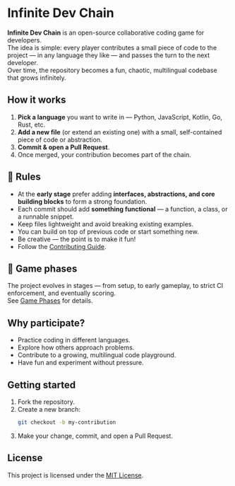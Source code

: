 # Infinite Dev Chain

**Infinite Dev Chain** is an open-source collaborative coding game for developers.  
The idea is simple: every player contributes a small piece of code to the project — in any language they like — and passes the turn to the next developer.  
Over time, the repository becomes a fun, chaotic, multilingual codebase that grows infinitely.

## How it works
1. **Pick a language** you want to write in — Python, JavaScript, Kotlin, Go, Rust, etc.
2. **Add a new file** (or extend an existing one) with a small, self-contained piece of code or abstraction.
3. **Commit & open a Pull Request**.
4. Once merged, your contribution becomes part of the chain.

## 📜 Rules
- At the **early stage** prefer adding **interfaces, abstractions, and core building blocks** to form a strong foundation.
- Each commit should add **something functional** — a function, a class, or a runnable snippet.
- Keep files lightweight and avoid breaking existing examples.
- You can build on top of previous code or start something new.
- Be creative — the point is to make it fun!
- Follow the [Contributing Guide](CONTRIBUTING.md).

## 🧩 Game phases
The project evolves in stages — from setup, to early gameplay, to strict CI enforcement, and eventually scoring.  
See [Game Phases](docs/game-phases.md) for details.

## Why participate?
- Practice coding in different languages.
- Explore how others approach problems.
- Contribute to a growing, multilingual code playground.
- Have fun and experiment without pressure.

## Getting started
1. Fork the repository.
2. Create a new branch:
   ```bash
   git checkout -b my-contribution
   ```
3. Make your change, commit, and open a Pull Request.

## License
This project is licensed under the [MIT License](LICENSE).
